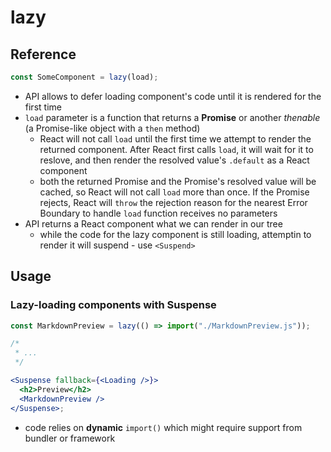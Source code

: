 # lazy

## Reference

```jsx
const SomeComponent = lazy(load);
```

- API allows to defer loading component's code until it is rendered for the first time
- `load` parameter is a function that returns a **Promise** or another _thenable_ (a Promise-like object with a `then` method)
  - React will not call `load` until the first time we attempt to render the returned component. After React first calls `load`, it will wait for it to reslove, and then render the resolved value's `.default` as a React component
  - both the returned Promise and the Promise's resolved value will be cached, so React will not call `load` more than once. If the Promise rejects, React will `throw` the rejection reason for the nearest Error Boundary to handle
    `load` function receives no parameters
- API returns a React component what we can render in our tree
  - while the code for the lazy component is still loading, attemptin to render it will suspend - use `<Suspend>`

## Usage

### Lazy-loading components with Suspense

```jsx
const MarkdownPreview = lazy(() => import("./MarkdownPreview.js"));

/*
 * ...
 */

<Suspense fallback={<Loading />}>
  <h2>Preview</h2>
  <MarkdownPreview />
</Suspense>;
```

- code relies on **dynamic** `import()` which might require support from bundler or framework
